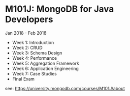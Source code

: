 # M101J: MongoDB for Java Developers

Jan 2018 - Feb 2018

* Week 1: Introduction
* Week 2: CRUD
* Week 3: Schema Design
* Week 4: Performance
* Week 5: Aggregation Framework
* Week 6: Application Engineering
* Week 7: Case Studies
* Final Exam

see: https://university.mongodb.com/courses/M101J/about